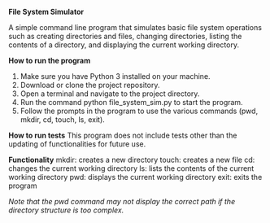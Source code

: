 **File System Simulator**

A simple command line program that simulates basic file system operations such as creating directories and files, changing directories, listing the contents of a directory, and displaying the current working directory.

**How to run the program**
1. Make sure you have Python 3 installed on your machine.
2. Download or clone the project repository.
3. Open a terminal and navigate to the project directory.
4. Run the command python file_system_sim.py to start the program.
5. Follow the prompts in the program to use the various commands (pwd, mkdir, cd, touch, ls, exit).

**How to run tests**
This program does not include tests other than the updating of functionalities for future use.

**Functionality**
mkdir: creates a new directory
touch: creates a new file
cd: changes the current working directory
ls: lists the contents of the current working directory
pwd: displays the current working directory
exit: exits the program


_Note that the pwd command may not display the correct path if the directory structure is too complex._

